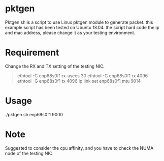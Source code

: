 # pktgen

Pktgen.sh is a script to use Linux pktgen module to generate packet. this example script has been tested on Ubuntu 18.04. 
the script hard code the ip and mac address, please change it as your testing environment. 

# Requirement 
Change the RX and TX setting of the testing NIC.   
>ethtool -C enp68s0f1 rx-usecs 30
>ethtool -G enp68s0f1 rx 4096
>ethtool -G enp68s0f1 tx 4096
>ip link set enp68s0f1 mtu 9014

# Usage
./pktgen.sh enp68s0f1 9000

# Note
Suggested to consider the cpu affinity, and you have to check the NUMA node of the testing NIC.

